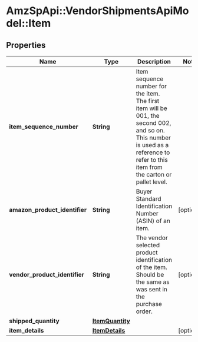 # AmzSpApi::VendorShipmentsApiModel::Item

## Properties
Name | Type | Description | Notes
------------ | ------------- | ------------- | -------------
**item_sequence_number** | **String** | Item sequence number for the item. The first item will be 001, the second 002, and so on. This number is used as a reference to refer to this item from the carton or pallet level. | 
**amazon_product_identifier** | **String** | Buyer Standard Identification Number (ASIN) of an item. | [optional] 
**vendor_product_identifier** | **String** | The vendor selected product identification of the item. Should be the same as was sent in the purchase order. | [optional] 
**shipped_quantity** | [**ItemQuantity**](ItemQuantity.md) |  | 
**item_details** | [**ItemDetails**](ItemDetails.md) |  | [optional] 

